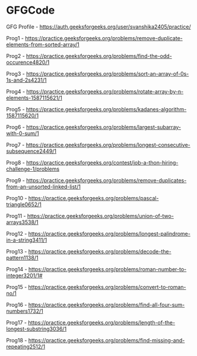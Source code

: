 # GFGCode

GFG Profile - https://auth.geeksforgeeks.org/user/svanshika2405/practice/

Prog1 - https://practice.geeksforgeeks.org/problems/remove-duplicate-elements-from-sorted-array/1

Prog2 - https://practice.geeksforgeeks.org/problems/find-the-odd-occurence4820/1

Prog3 - https://practice.geeksforgeeks.org/problems/sort-an-array-of-0s-1s-and-2s4231/1

Prog4 - https://practice.geeksforgeeks.org/problems/rotate-array-by-n-elements-1587115621/1

Prog5 - https://practice.geeksforgeeks.org/problems/kadanes-algorithm-1587115620/1

Prog6 - https://practice.geeksforgeeks.org/problems/largest-subarray-with-0-sum/1

Prog7 - https://practice.geeksforgeeks.org/problems/longest-consecutive-subsequence2449/1

Prog8 - https://practice.geeksforgeeks.org/contest/job-a-thon-hiring-challenge-1/problems

Prog9 - https://practice.geeksforgeeks.org/problems/remove-duplicates-from-an-unsorted-linked-list/1

Prog10 - https://practice.geeksforgeeks.org/problems/pascal-triangle0652/1

Prog11 - https://practice.geeksforgeeks.org/problems/union-of-two-arrays3538/1

Prog12 - https://practice.geeksforgeeks.org/problems/longest-palindrome-in-a-string3411/1

Prog13 - https://practice.geeksforgeeks.org/problems/decode-the-pattern1138/1

Prog14 - https://practice.geeksforgeeks.org/problems/roman-number-to-integer3201/1#

Prog15 - https://practice.geeksforgeeks.org/problems/convert-to-roman-no/1

Prog16 - https://practice.geeksforgeeks.org/problems/find-all-four-sum-numbers1732/1

Prog17 - https://practice.geeksforgeeks.org/problems/length-of-the-longest-substring3036/1

Prog18 - https://practice.geeksforgeeks.org/problems/find-missing-and-repeating2512/1
